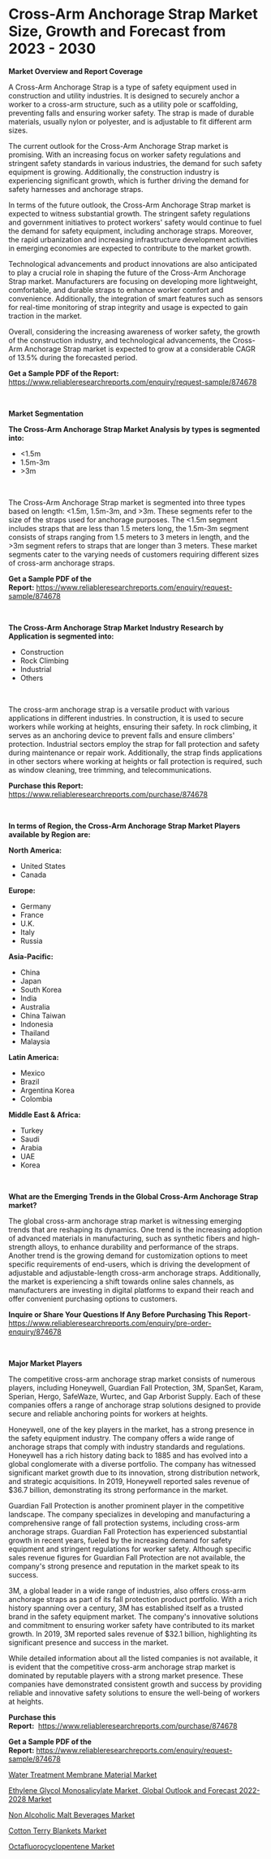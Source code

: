 <p><h1>Cross-Arm Anchorage Strap Market Size, Growth and Forecast from 2023 - 2030</h1></p><p><strong>Market Overview and Report Coverage</strong></p>
<p><p>A Cross-Arm Anchorage Strap is a type of safety equipment used in construction and utility industries. It is designed to securely anchor a worker to a cross-arm structure, such as a utility pole or scaffolding, preventing falls and ensuring worker safety. The strap is made of durable materials, usually nylon or polyester, and is adjustable to fit different arm sizes.</p><p>The current outlook for the Cross-Arm Anchorage Strap market is promising. With an increasing focus on worker safety regulations and stringent safety standards in various industries, the demand for such safety equipment is growing. Additionally, the construction industry is experiencing significant growth, which is further driving the demand for safety harnesses and anchorage straps.</p><p>In terms of the future outlook, the Cross-Arm Anchorage Strap market is expected to witness substantial growth. The stringent safety regulations and government initiatives to protect workers' safety would continue to fuel the demand for safety equipment, including anchorage straps. Moreover, the rapid urbanization and increasing infrastructure development activities in emerging economies are expected to contribute to the market growth.</p><p>Technological advancements and product innovations are also anticipated to play a crucial role in shaping the future of the Cross-Arm Anchorage Strap market. Manufacturers are focusing on developing more lightweight, comfortable, and durable straps to enhance worker comfort and convenience. Additionally, the integration of smart features such as sensors for real-time monitoring of strap integrity and usage is expected to gain traction in the market.</p><p>Overall, considering the increasing awareness of worker safety, the growth of the construction industry, and technological advancements, the Cross-Arm Anchorage Strap market is expected to grow at a considerable CAGR of 13.5% during the forecasted period.</p></p>
<p><strong>Get a Sample PDF of the Report:</strong> <a href="https://www.reliableresearchreports.com/enquiry/request-sample/874678">https://www.reliableresearchreports.com/enquiry/request-sample/874678</a></p>
<p>&nbsp;</p>
<p><strong>Market Segmentation</strong></p>
<p><strong>The Cross-Arm Anchorage Strap Market Analysis by types is segmented into:</strong></p>
<p><ul><li><1.5m</li><li>1.5m-3m</li><li>>3m</li></ul></p>
<p>&nbsp;</p>
<p><p>The Cross-Arm Anchorage Strap market is segmented into three types based on length: <1.5m, 1.5m-3m, and >3m. These segments refer to the size of the straps used for anchorage purposes. The <1.5m segment includes straps that are less than 1.5 meters long, the 1.5m-3m segment consists of straps ranging from 1.5 meters to 3 meters in length, and the >3m segment refers to straps that are longer than 3 meters. These market segments cater to the varying needs of customers requiring different sizes of cross-arm anchorage straps.</p></p>
<p><strong>Get a Sample PDF of the Report:</strong>&nbsp;<a href="https://www.reliableresearchreports.com/enquiry/request-sample/874678">https://www.reliableresearchreports.com/enquiry/request-sample/874678</a></p>
<p>&nbsp;</p>
<p><strong>The Cross-Arm Anchorage Strap Market Industry Research by Application is segmented into:</strong></p>
<p><ul><li>Construction</li><li>Rock Climbing</li><li>Industrial</li><li>Others</li></ul></p>
<p>&nbsp;</p>
<p><p>The cross-arm anchorage strap is a versatile product with various applications in different industries. In construction, it is used to secure workers while working at heights, ensuring their safety. In rock climbing, it serves as an anchoring device to prevent falls and ensure climbers' protection. Industrial sectors employ the strap for fall protection and safety during maintenance or repair work. Additionally, the strap finds applications in other sectors where working at heights or fall protection is required, such as window cleaning, tree trimming, and telecommunications.</p></p>
<p><strong>Purchase this Report:</strong>&nbsp; <a href="https://www.reliableresearchreports.com/purchase/874678">https://www.reliableresearchreports.com/purchase/874678</a></p>
<p>&nbsp;</p>
<p><strong>In terms of Region, the Cross-Arm Anchorage Strap Market Players available by Region are:</strong></p>
<p>
    <p> <strong> North America: </strong>
        <ul>
            <li>United States</li>
            <li>Canada</li>
        </ul>
        </p> 
    <p> <strong> Europe: </strong>
        <ul>
            <li>Germany</li>
            <li>France</li>
            <li>U.K.</li>
            <li>Italy</li>
            <li>Russia</li>
        </ul>
        </p> 
    <p> <strong> Asia-Pacific: </strong>
        <ul>
            <li>China</li>
            <li>Japan</li>
            <li>South Korea</li>
            <li>India</li>
            <li>Australia</li>
            <li>China Taiwan</li>
            <li>Indonesia</li>
            <li>Thailand</li>
            <li>Malaysia</li>
        </ul>
        </p> 
    <p> <strong> Latin America: </strong>
        <ul>
            <li>Mexico</li>
            <li>Brazil</li>
            <li>Argentina Korea</li>
            <li>Colombia</li>
        </ul>
        </p> 
    <p> <strong> Middle East & Africa: </strong>
        <ul>
            <li>Turkey</li>
            <li>Saudi</li>
            <li>Arabia</li>
            <li>UAE</li>
            <li>Korea</li>
        </ul>
    </p>
    </p>
<p>&nbsp;</p>
<p><strong>What are the Emerging Trends in the Global Cross-Arm Anchorage Strap market?</strong></p>
<p><p>The global cross-arm anchorage strap market is witnessing emerging trends that are reshaping its dynamics. One trend is the increasing adoption of advanced materials in manufacturing, such as synthetic fibers and high-strength alloys, to enhance durability and performance of the straps. Another trend is the growing demand for customization options to meet specific requirements of end-users, which is driving the development of adjustable and adjustable-length cross-arm anchorage straps. Additionally, the market is experiencing a shift towards online sales channels, as manufacturers are investing in digital platforms to expand their reach and offer convenient purchasing options to customers.</p></p>
<p><strong>Inquire or Share Your Questions If Any Before Purchasing This Report</strong>- <a href="https://www.reliableresearchreports.com/enquiry/pre-order-enquiry/874678">https://www.reliableresearchreports.com/enquiry/pre-order-enquiry/874678</a></p>
<p>&nbsp;</p>
<p><strong>Major Market Players</strong></p>
<p><p>The competitive cross-arm anchorage strap market consists of numerous players, including Honeywell, Guardian Fall Protection, 3M, SpanSet, Karam, Sperian, Hergo, SafeWaze, Wurtec, and Gap Arborist Supply. Each of these companies offers a range of anchorage strap solutions designed to provide secure and reliable anchoring points for workers at heights.</p><p>Honeywell, one of the key players in the market, has a strong presence in the safety equipment industry. The company offers a wide range of anchorage straps that comply with industry standards and regulations. Honeywell has a rich history dating back to 1885 and has evolved into a global conglomerate with a diverse portfolio. The company has witnessed significant market growth due to its innovation, strong distribution network, and strategic acquisitions. In 2019, Honeywell reported sales revenue of $36.7 billion, demonstrating its strong performance in the market.</p><p>Guardian Fall Protection is another prominent player in the competitive landscape. The company specializes in developing and manufacturing a comprehensive range of fall protection systems, including cross-arm anchorage straps. Guardian Fall Protection has experienced substantial growth in recent years, fueled by the increasing demand for safety equipment and stringent regulations for worker safety. Although specific sales revenue figures for Guardian Fall Protection are not available, the company's strong presence and reputation in the market speak to its success.</p><p>3M, a global leader in a wide range of industries, also offers cross-arm anchorage straps as part of its fall protection product portfolio. With a rich history spanning over a century, 3M has established itself as a trusted brand in the safety equipment market. The company's innovative solutions and commitment to ensuring worker safety have contributed to its market growth. In 2019, 3M reported sales revenue of $32.1 billion, highlighting its significant presence and success in the market.</p><p>While detailed information about all the listed companies is not available, it is evident that the competitive cross-arm anchorage strap market is dominated by reputable players with a strong market presence. These companies have demonstrated consistent growth and success by providing reliable and innovative safety solutions to ensure the well-being of workers at heights.</p></p>
<p><strong>Purchase this Report:</strong>&nbsp;&nbsp;<a href="https://www.reliableresearchreports.com/purchase/874678">https://www.reliableresearchreports.com/purchase/874678</a></p>
<p></p>
<p><strong>Get a Sample PDF of the Report:</strong>&nbsp;<a href="https://www.reliableresearchreports.com/enquiry/request-sample/874678">https://www.reliableresearchreports.com/enquiry/request-sample/874678</a></p>
<p><p><a href="https://medium.com/@hazelharvey1918/water-treatment-membrane-material-market-size-growth-forecast-2023-2030-b646db8df9f5">Water Treatment Membrane Material Market</a></p><p><a href="https://issuu.com/reportprime-2/docs/ethylene-glycol-monosalicylate-market-global-outlo?fr=xKAE9_zU1NQ">Ethylene Glycol Monosalicylate Market, Global Outlook and Forecast 2022-2028 Market</a></p><p><a href="https://www.reportprime.com/non-alcoholic-malt-beverages-r6367">Non Alcoholic Malt Beverages Market</a></p><p><a href="https://github.com/NorbertYates/Market-Research-Report-List-1/blob/main/cotton-terry-blankets-market.md">Cotton Terry Blankets Market</a></p><p><a href="https://www.linkedin.com/pulse/octafluorocyclopentene-market-challenges-opportunities-growth-eaxee/">Octafluorocyclopentene Market</a></p></p>